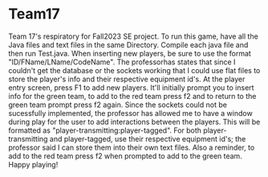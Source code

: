 # Team17
Team 17's respiratory for Fall2023 SE project.
To run this game, have all the Java files and text files in the same Directory.
Compile each java file and then run Test.java. When inserting new players, be sure to use the format
"ID/FName/LName/CodeName". The professorhas states that since I couldn't get the database or the sockets working
that I could use flat files to store the player's info and their respective equipment id's. At the player
entry screen, press F1 to add new players. It'll initially prompt you to insert info for the green team, to 
add to the red team press f2 and to return to the green team prompt press f2 again. Since the sockets 
could not be sucessfully implemented, the professor has allowed me to have a window during play for the user
to add interactions between the players. This will be formatted as "player-transmitting:player-tagged". 
For both player-transmitting and player-tagged, use their respective equipment id's; the professor said
I can store them into their own text files. Also a reminder, to add to the red team press f2 when prompted to add to the green team.
Happy playing!
